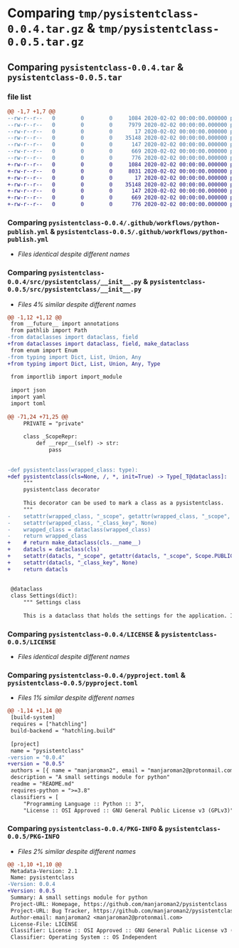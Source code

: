 # Comparing `tmp/pysistentclass-0.0.4.tar.gz` & `tmp/pysistentclass-0.0.5.tar.gz`

## Comparing `pysistentclass-0.0.4.tar` & `pysistentclass-0.0.5.tar`

### file list

```diff
@@ -1,7 +1,7 @@
--rw-r--r--   0        0        0     1084 2020-02-02 00:00:00.000000 pysistentclass-0.0.4/.github/workflows/python-publish.yml
--rw-r--r--   0        0        0     7979 2020-02-02 00:00:00.000000 pysistentclass-0.0.4/src/pysistentclass/__init__.py
--rw-r--r--   0        0        0       17 2020-02-02 00:00:00.000000 pysistentclass-0.0.4/.gitignore
--rw-r--r--   0        0        0    35148 2020-02-02 00:00:00.000000 pysistentclass-0.0.4/LICENSE
--rw-r--r--   0        0        0      147 2020-02-02 00:00:00.000000 pysistentclass-0.0.4/README.md
--rw-r--r--   0        0        0      669 2020-02-02 00:00:00.000000 pysistentclass-0.0.4/pyproject.toml
--rw-r--r--   0        0        0      776 2020-02-02 00:00:00.000000 pysistentclass-0.0.4/PKG-INFO
+-rw-r--r--   0        0        0     1084 2020-02-02 00:00:00.000000 pysistentclass-0.0.5/.github/workflows/python-publish.yml
+-rw-r--r--   0        0        0     8031 2020-02-02 00:00:00.000000 pysistentclass-0.0.5/src/pysistentclass/__init__.py
+-rw-r--r--   0        0        0       17 2020-02-02 00:00:00.000000 pysistentclass-0.0.5/.gitignore
+-rw-r--r--   0        0        0    35148 2020-02-02 00:00:00.000000 pysistentclass-0.0.5/LICENSE
+-rw-r--r--   0        0        0      147 2020-02-02 00:00:00.000000 pysistentclass-0.0.5/README.md
+-rw-r--r--   0        0        0      669 2020-02-02 00:00:00.000000 pysistentclass-0.0.5/pyproject.toml
+-rw-r--r--   0        0        0      776 2020-02-02 00:00:00.000000 pysistentclass-0.0.5/PKG-INFO
```

### Comparing `pysistentclass-0.0.4/.github/workflows/python-publish.yml` & `pysistentclass-0.0.5/.github/workflows/python-publish.yml`

 * *Files identical despite different names*

### Comparing `pysistentclass-0.0.4/src/pysistentclass/__init__.py` & `pysistentclass-0.0.5/src/pysistentclass/__init__.py`

 * *Files 4% similar despite different names*

```diff
@@ -1,12 +1,12 @@
 from __future__ import annotations
 from pathlib import Path
-from dataclasses import dataclass, field
+from dataclasses import dataclass, field, make_dataclass
 from enum import Enum
-from typing import Dict, List, Union, Any
+from typing import Dict, List, Union, Any, Type
 
 from importlib import import_module
 
 import json
 import yaml
 import toml
 
@@ -71,24 +71,25 @@
     PRIVATE = "private"
 
     class _ScopeRepr:
         def __repr__(self) -> str:
             pass
 
 
-def pysistentclass(wrapped_class: type):
+def pysistentclass(cls=None, /, *, init=True) -> Type[_T@dataclass]:
     """
     pysistentclass decorator
 
     This decorator can be used to mark a class as a pysistentclass.
     """
-    setattr(wrapped_class, "_scope", getattr(wrapped_class, "_scope", Scope.PUBLIC))
-    setattr(wrapped_class, "_class_key", None)
-    wrapped_class = dataclass(wrapped_class)
-    return wrapped_class
+    # return make_dataclass(cls.__name__)
+    datacls = dataclass(cls)
+    setattr(datacls, "_scope", getattr(datacls, "_scope", Scope.PUBLIC))
+    setattr(datacls, "_class_key", None)
+    return datacls
 
 
 @dataclass
 class Settings(dict):
     """ Settings class
 
     This is a dataclass that holds the settings for the application. It
```

### Comparing `pysistentclass-0.0.4/LICENSE` & `pysistentclass-0.0.5/LICENSE`

 * *Files identical despite different names*

### Comparing `pysistentclass-0.0.4/pyproject.toml` & `pysistentclass-0.0.5/pyproject.toml`

 * *Files 1% similar despite different names*

```diff
@@ -1,14 +1,14 @@
 [build-system]
 requires = ["hatchling"]
 build-backend = "hatchling.build"
 
 [project]
 name = "pysistentclass"
-version = "0.0.4"
+version = "0.0.5"
 authors = [{ name = "manjaroman2", email = "manjaroman2@protonmail.com" }]
 description = "A small settings module for python"
 readme = "README.md"
 requires-python = ">=3.8"
 classifiers = [
     "Programming Language :: Python :: 3",
     "License :: OSI Approved :: GNU General Public License v3 (GPLv3)",
```

### Comparing `pysistentclass-0.0.4/PKG-INFO` & `pysistentclass-0.0.5/PKG-INFO`

 * *Files 2% similar despite different names*

```diff
@@ -1,10 +1,10 @@
 Metadata-Version: 2.1
 Name: pysistentclass
-Version: 0.0.4
+Version: 0.0.5
 Summary: A small settings module for python
 Project-URL: Homepage, https://github.com/manjaroman2/pysistentclass
 Project-URL: Bug Tracker, https://github.com/manjaroman2/pysistentclass/issues
 Author-email: manjaroman2 <manjaroman2@protonmail.com>
 License-File: LICENSE
 Classifier: License :: OSI Approved :: GNU General Public License v3 (GPLv3)
 Classifier: Operating System :: OS Independent
```


